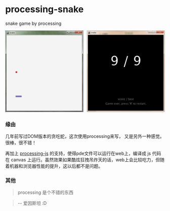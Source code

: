 # processing-snake
snake game by processing

![](./images/game.jpg)

### 缘由

几年前写过DOM版本的贪吃蛇，这次使用processing来写，
又是另外一种感觉。很棒，很不错！

再加上 [processing-js](https://github.com/jeresig/processing-js) 的支持，使得pde文件可以运行在web上，编译成 js 代码在 canvas 上运行。虽然效果如果酷炫狂拽吊炸天的话，web上会比较吃力，但随着机器和浏览器性能的提升，这以后都不是问题。

### 其他

>  processing 是个不错的东西

>  -- 爱因斯坦 :D

